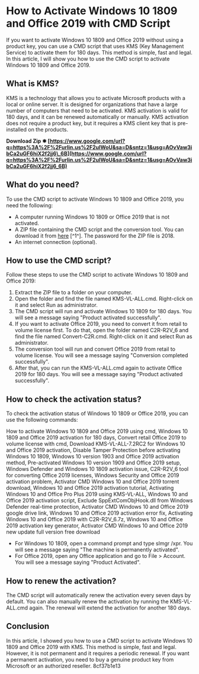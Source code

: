 # How to Activate Windows 10 1809 and Office 2019 with CMD Script
 
If you want to activate Windows 10 1809 and Office 2019 without using a product key, you can use a CMD script that uses KMS (Key Management Service) to activate them for 180 days. This method is simple, fast and legal. In this article, I will show you how to use the CMD script to activate Windows 10 1809 and Office 2019.
 
## What is KMS?
 
KMS is a technology that allows you to activate Microsoft products with a local or online server. It is designed for organizations that have a large number of computers that need to be activated. KMS activation is valid for 180 days, and it can be renewed automatically or manually. KMS activation does not require a product key, but it requires a KMS client key that is pre-installed on the products.
 
**Download Zip ✸ [https://www.google.com/url?q=https%3A%2F%2Furlin.us%2F2uIWoU&sa=D&sntz=1&usg=AOvVaw3ibCa2uGF6hiX2f2jj6\_6B](https://www.google.com/url?q=https%3A%2F%2Furlin.us%2F2uIWoU&sa=D&sntz=1&usg=AOvVaw3ibCa2uGF6hiX2f2jj6_6B)**


 
## What do you need?
 
To use the CMD script to activate Windows 10 1809 and Office 2019, you need the following:
 
- A computer running Windows 10 1809 or Office 2019 that is not activated.
- A ZIP file containing the CMD script and the conversion tool. You can download it from [here](https://thepiratebay.org/torrent/25691077) [^1^]. The password for the ZIP file is 2018.
- An internet connection (optional).

## How to use the CMD script?
 
Follow these steps to use the CMD script to activate Windows 10 1809 and Office 2019:

1. Extract the ZIP file to a folder on your computer.
2. Open the folder and find the file named KMS-VL-ALL.cmd. Right-click on it and select Run as administrator.
3. The CMD script will run and activate Windows 10 1809 for 180 days. You will see a message saying "Product activated successfully".
4. If you want to activate Office 2019, you need to convert it from retail to volume license first. To do that, open the folder named C2R-R2V\_6 and find the file named Convert-C2R.cmd. Right-click on it and select Run as administrator.
5. The conversion tool will run and convert Office 2019 from retail to volume license. You will see a message saying "Conversion completed successfully".
6. After that, you can run the KMS-VL-ALL.cmd again to activate Office 2019 for 180 days. You will see a message saying "Product activated successfully".

## How to check the activation status?
 
To check the activation status of Windows 10 1809 or Office 2019, you can use the following commands:
 
How to activate Windows 10 1809 and Office 2019 using cmd,  Windows 10 1809 and Office 2019 activation for 180 days,  Convert retail Office 2019 to volume license with cmd,  Download KMS-VL-ALL-7.2RC2 for Windows 10 and Office 2019 activation,  Disable Tamper Protection before activating Windows 10 1809,  Windows 10 version 1903 and Office 2019 activation method,  Pre-activated Windows 10 version 1909 and Office 2019 setup,  Windows Defender and Windows 10 1809 activation issue,  C2R-R2V\_6 tool for converting Office 2019 licenses,  Windows Security and Office 2019 activation problem,  Activator CMD Windows 10 and Office 2019 torrent download,  Windows 10 and Office 2019 activation tutorial,  Activating Windows 10 and Office Pro Plus 2019 using KMS-VL-ALL,  Windows 10 and Office 2019 activation script,  Exclude SppExtComObjHook.dll from Windows Defender real-time protection,  Activator CMD Windows 10 and Office 2019 google drive link,  Windows 10 and Office 2019 activation error fix,  Activating Windows 10 and Office 2019 with C2R-R2V\_6.7z,  Windows 10 and Office 2019 activation key generator,  Activator CMD Windows 10 and Office 2019 new update full version free download

- For Windows 10 1809, open a command prompt and type slmgr /xpr. You will see a message saying "The machine is permanently activated".
- For Office 2019, open any Office application and go to File > Account. You will see a message saying "Product Activated".

## How to renew the activation?
 
The CMD script will automatically renew the activation every seven days by default. You can also manually renew the activation by running the KMS-VL-ALL.cmd again. The renewal will extend the activation for another 180 days.
 
## Conclusion
 
In this article, I showed you how to use a CMD script to activate Windows 10 1809 and Office 2019 with KMS. This method is simple, fast and legal. However, it is not permanent and it requires a periodic renewal. If you want a permanent activation, you need to buy a genuine product key from Microsoft or an authorized reseller.
 8cf37b1e13
 
